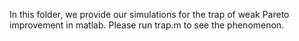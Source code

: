 In this folder, we provide our simulations for the trap of weak Pareto improvement in matlab. Please run trap.m to see the phenomenon.
